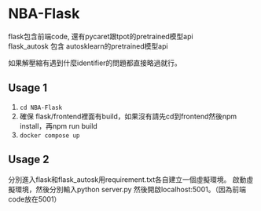 # NBA-Flask

flask包含前端code, 還有pycaret跟tpot的pretrained模型api  
flask_autosk 包含 autosklearn的pretrained模型api  

如果解壓縮有遇到什麼identifier的問題都直接略過就行。

## Usage 1
1. `cd NBA-Flask`
2. 確保 flask/frontend裡面有build，如果沒有請先cd到frontend然後npm install，再npm run build
3. `docker compose up`

## Usage 2

分別進入flask和flask_autosk用requirement.txt各自建立一個虛擬環境。
啟動虛擬環境，然後分別輸入python server.py 然後開啟localhost:5001。（因為前端code放在5001）
